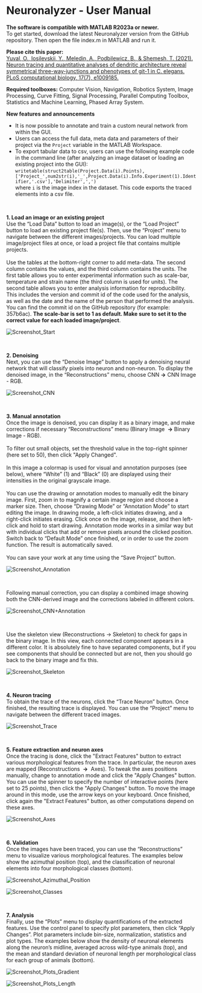 # Neuronalyzer - User Manual

**The software is compatible with MATLAB R2023a or newer.** <br/>
To get started, download the latest Neuronalyzer version from the GitHub repository.
Then open the file index.m in MATLAB and run it.

**Please cite this paper:**</br>
[Yuval, O., Iosilevskii, Y., Meledin, A., Podbilewicz, B., & Shemesh, T. (2021). Neuron tracing and quantitative analyses of dendritic architecture reveal symmetrical three-way-junctions and phenotypes of git-1 in C. elegans. PLoS computational biology, 17(7), e1009185.](https://journals.plos.org/ploscompbiol/article?id=10.1371/journal.pcbi.1009185)

**Required toolboxes:** Computer Vision, Navigation, Robotics System, Image Processing, 
Curve Fitting, Signal Processing, Parallel Computing Toolbox, Statistics and Machine Learning, Phased Array System.

**New features and announcements**</br>
* It is now possible to annotate and train a custom neural network from within the GUI.
* Users can access the full data, meta data and parameters of their project via the `Project` variable in the MATLAB Workspace.
* To export tabular data to csv, users can use the following example code in the command line (after analyzing an image dataset or loading an existing project into the GUI):</br>
        `writetable(struct2table(Project.Data(i).Points),['Project_',num2str(i),'_',Project.Data(i).Info.Experiment(1).Identifier,'.csv'],'Delimiter',',')`</br>
        where `i` is the image index in the dataset. This code exports the traced elements into a csv file.
<br/>

**1. Load an image or an existing project** <br/>
    Use the “Load Data” button to load an image(s), or the “Load Project” button to load an existing
    project file(s). Then, use the “Project” menu to navigate between the different images/projects. You
    can load multiple image/project files at once, or load a project file that contains multiple projects.  <br/><br/>
    Use the tables at the bottom-right corner to add meta-data. The second column contains the values, and the third column contains the units.
	The first table allows you to enter experimental information such as scale-bar, temperature and strain name (the third column is used
    for units). The second table allows you to enter analysis information for reproducibility. This includes
    the version and commit id of the code used for the analysis, as well as the date and the name of the
    person that performed the analysis. You can find the commit id on the GitHub repository (for
    example: 357b6ac). **The scale-bar is set to 1 as default. Make sure to set it to the correct value**
    **for each loaded image/project**.

![Screenshot_Start](https://user-images.githubusercontent.com/35100851/111909172-1b9b9880-8a54-11eb-82cf-d8203d966276.png)

<br/>

**2. Denoising** <br/>
    Next, you can use the “Denoise Image” button to apply a denoising neural network that will classify pixels into neuron and non-neuron.
	To display the denoised image, in the “Reconstructions” menu, choose CNN **→** CNN Image - RGB.

![Screenshot_CNN](https://user-images.githubusercontent.com/35100851/109167973-43118500-7776-11eb-9449-3ac13276bf51.png)

<br/>

**3. Manual annotation** <br/>
    Once the image is denoised, you can display it as a binary image, and make corrections if necessary “Reconstructions” menu 
	(Binary Image ​ **→** ​ Binary Image - RGB). <br/><br/>
    To filter out small objects, set the threshold value in the top-right spinner (here set to 50), then click "Apply Changed". <br/><br/>
	In this image a colormap is used for visual and annotation purposes (see below), where “White” (1)
    and “Black” (0) are displayed using their intensities in the original grayscale image. <br/><br/>
    You can use the drawing or annotation modes to manually edit the binary image. First, zoom in to
    magnify a certain image region and choose a marker size. Then, choose “Drawing Mode” or
    “Annotation Mode” to start editing the image. In drawing mode, a left-click initiates drawing, and a
    right-click initiates erasing. Click once on the image, release, and then left-click and hold to start
    drawing. Annotation mode works in a similar way but with individual clicks that add or remove pixels
    around the clicked position. Switch back to “Default Mode” once finished, or in order to use the
    zoom function. The result is automatically saved. <br/><br/>
    You can save your work at any time using the “Save Project” button.
    
![Screenshot_Annotation](https://user-images.githubusercontent.com/35100851/109167991-499ffc80-7776-11eb-94cf-1429548dc6a1.png)

<br/>

Following manual correction, you can display a combined image showing both the CNN-derived image and the corrections labeled in different colors.

![Screenshot_CNN+Annotation](https://user-images.githubusercontent.com/35100851/109168016-515fa100-7776-11eb-8edd-732d259def9e.png)

<br/>

Use the skeleton view (Reconstructions → Skeleton) to check for gaps in the binary image. In this view, each connected component appears in a different color.
It is absolutely fine to have separated components, but if you see components that should be connected but are not, then you should go back to the binary image and fix this.

![Screenshot_Skeleton](https://user-images.githubusercontent.com/35100851/111909190-3706a380-8a54-11eb-94c3-688d3ba41c32.png)

<br/>

**4. Neuron tracing** <br/>
    To obtain the trace of the neurons, click the “Trace Neuron” button. Once finished, the resulting
    trace is displayed. You can use the “Project” menu to navigate between the different traced images.
   
![Screenshot_Trace](https://user-images.githubusercontent.com/35100851/111909214-4ab20a00-8a54-11eb-92d0-f503b6fe06ed.png)

<br/>

**5. Feature extraction and neuron axes** <br/>
    Once the tracing is done, click the "Extract Features" button to extract various morphological features from the trace.
	In particular, the neuron axes are mapped (Reconstructions ​ **→** ​ Axes). To tweak the axes positions manually, change to annotation mode and click the "Apply Changes" button.
	You can use the spinner to specify the number of interactive points (here set to 25 points), then click the "Apply Changes" button.
	To move the image around in this mode, use the arrow keys on your keyboard.
	Once finished, click again the "Extract Features" button, as other computations depend on these axes.

![Screenshot_Axes](https://user-images.githubusercontent.com/35100851/111909224-58678f80-8a54-11eb-8ccf-744feda48483.png)

<br/>

**6. Validation** <br/>
    Once the images have been traced, you can use the “Reconstructions” menu to visualize various
    morphological features. The examples below show the azimuthal position (top), and
    the classification of neuronal elements into four morphological classes (bottom).

![Screenshot_Azimuthal_Position](https://user-images.githubusercontent.com/35100851/111909236-6c12f600-8a54-11eb-959e-d8ea25cb8f0f.png)

![Screenshot_Classes](https://user-images.githubusercontent.com/35100851/111909243-703f1380-8a54-11eb-8502-6d4176c82cc9.png)

<br/>

**7. Analysis** <br/>
    Finally, use the “Plots” menu to display quantifications of the extracted features. Use the control
    panel to specify plot parameters, then click “Apply Changes”. Plot parameters include bin-size,
    normalization, statistics and plot types. The examples below show the density of
    neuronal elements along the neuron’s midline, averaged across wild-type animals (top), and the mean and standard deviation
    of neuronal length per morphological class for each group of animals (bottom).

![Screenshot_Plots_Gradient](https://user-images.githubusercontent.com/35100851/111909276-95338680-8a54-11eb-94ae-315f3e22b4e9.png)

![Screenshot_Plots_Length](https://user-images.githubusercontent.com/35100851/114274965-ac90de80-9a18-11eb-841b-5c683514506c.png)
